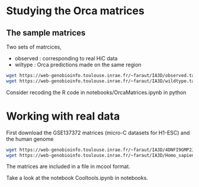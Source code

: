 # Studying the Orca matrices

## The sample matrices

Two sets of matrcices, 
 - observed : corresponding to real HiC data
 - wiltype : Orca predictions made on the same region

```bash
wget https://web-genobioinfo.toulouse.inrae.fr/~faraut/IA3D/observed.tar.gz
wget https://web-genobioinfo.toulouse.inrae.fr/~faraut/IA3D/wildtype.tar.gz
```
Consider recoding the R code in notebooks/OrcaMatrices.ipynb in python

# Working with real data

First download the GSE137372 matrices (micro-C datasets for H1-ESC) and the human genome
```bash
wget https://web-genobioinfo.toulouse.inrae.fr/~faraut/IA3D/4DNFI9GMP2J8.rebinned.mcool
wget https://web-genobioinfo.toulouse.inrae.fr/~faraut/IA3D/Homo_sapiens.GRCh37.75.dna.primary_assembly.fa
```
The matrices are included in a file in mcool format.

Take a look at the notebook Cooltools.ipynb in notebooks.


